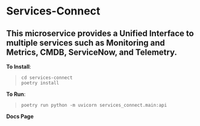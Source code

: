 # Services-Connect
## This microservice provides a Unified Interface to multiple services such as Monitoring and Metrics, CMDB, ServiceNow, and Telemetry.

**To Install**: 
> `cd services-connect`<br/>
> `poetry install`

**To Run**:
> `poetry run python -m uvicorn services_connect.main:api`

**Docs Page**

